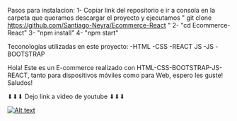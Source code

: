 
Pasos para instalacion:
1- Copiar link del repositorio e ir a consola en la carpeta que queramos descargar el proyecto y ejecutamos
" git clone https://github.com/Santiago-Neyra/Ecommerce-React "
2- "cd Ecommerce-React"
3- "npm install"
4- "npm start"

Teconologías utilizadas en este proyecto:
-HTML
-CSS
-REACT JS
-JS
-BOOTSTRAP



Hola! Este es un E-commerce realizado con HTML-CSS-BOOTSTRAP-JS-REACT, tanto para dispositivos móviles como para Web, espero les guste! Saludos!

⬇⬇⬇ Dejo link a video de youtube ⬇⬇⬇

[![Alt text](https://img.youtube.com/vi/V_XnM-mkGls/0.jpg)](https://www.youtube.com/watch?v=V_XnM-mkGls)
